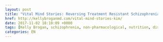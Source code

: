 ```yaml
---
layout: post
title: "Vital Mind Stories: Reversing Treatment Resistant Schizophrenia"
href: http://kellybroganmd.com/vital-mind-stories-kim/
date: 2017-11-02 18:10:09 +0000
tags: [Kelly Brogan, schizophrenia, non-pharmacological, nutrition, discussion, doctors]
categories: EN
---
```

